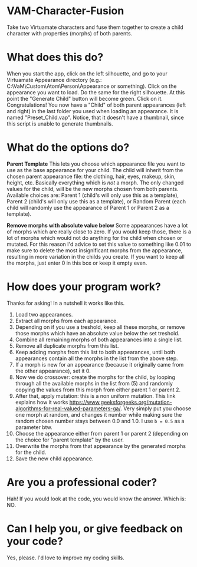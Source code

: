 # VAM-Character-Fusion
Take two Virtuamate characters and fuse them together to create a child character with properties (morphs) of both parents.

# What does this do?
When you start the app, click on the left silhouette, and go to your Virtuamate Appearance directory (e.g.: C:\VaM\Custom\Atom\Person\Appearance or something).
Click on the appearance you want to load.
Do the same for the right silhouette.
At this point the "Generate Child" button will become green.
Click on it.
Congratulations!
You now have a "Child" of both parent appearances (left and right) in the last folder you used when loading an appearance. It is named "Preset_Child.vap". Notice, that it doesn't have a thumbnail, since this script is unable to generate thumbnails.

# What do the options do?
**Parent Template**
This lets you choose which appearance file you want to use as the base appearance for your child. The child will inherit from the chosen parent appearance file: the  clothing, hair, eyes, makeup, skin, height, etc. Basically everything which is *not* a morph. The only changed values for the child, will be the new morphs chosen from both parents.
Available choices are: Parent 1 (child's will only use this as a template), Parent 2 (child's will only use this as a template), or Random Parent (each child will randomly use the appearance of Parent 1 or Parent 2 as a template).

**Remove morphs with absolute value below**
Some appearances have a lot of morphs which are really close to zero. If you would keep those, there is a lot of morphs which would not do anything for the child when chosen or mutated. For this reason I'd advice to set this value to something like 0.01 to make sure to delete the most insignificant morphs from the appearance, resulting in more variation in the childs you create. If you want to keep all the morphs, just enter 0 in this box or keep it empty even.

# How does your program work?
Thanks for asking! In a nutshell it works like this.
1. Load two appearances.
2. Extract all morphs from each appearance.
3. Depending on if you use a treshold, keep all these morphs, or remove those morphs which have an absolute value below the set treshold.
4. Combine all remaining morphs of both appearances into a single list.
5. Remove all duplicate morphs from this list.
6. Keep adding morphs from this list to both appearances, until both appearances contain all the morphs in the list from the above step.
7. If a morph is new for an appearance (because it originally came from the other appearance), set it 0.
8. Now we do crossover: create the morphs for the child, by looping through all the available morphs in the list from (5) and randomly copying the values from this morph from either parent 1 or parent 2.
9. After that, apply mutation: this is a non uniform mutation. This link explains how it works https://www.geeksforgeeks.org/mutation-algorithms-for-real-valued-parameters-ga/. Very simply put you choose one morph at random, and changes it number while making sure the random chosen number stays between 0.0 and 1.0. I use `b = 0.5` as a parameter btw.
10. Choose the appearance either from parent 1 or parent 2 (depending on the choice for "parent template" by the user.
11. Overwrite the morphs from that appearance by the generated morphs for the child.
12. Save the new child appearance.

# Are you a professional coder?
Hah! If you would look at the code, you would know the answer. Which is: NO.

# Can I help you, or give feedback on your code?
Yes, please. I'd love to improve my coding skills.
